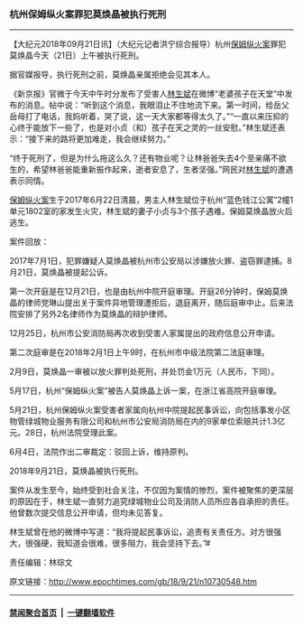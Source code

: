 ### 杭州保姆纵火案罪犯莫焕晶被执行死刑
------------------------

<p>【大纪元2018年09月21日讯】（大纪元记者洪宁综合报导）杭州<a href="http://www.epochtimes.com/gb/tag/%E4%BF%9D%E5%A7%86%E7%BA%B5%E7%81%AB%E6%A1%88.html">保姆纵火案</a>罪犯莫焕晶今天（21日）上午被执行死刑。</p>
<p>据官媒报导，执行死刑之前，莫焕晶亲属拒绝会见其本人。</p>
<p>《新京报》官微于今天中午时分发布了受害人<a href="http://www.epochtimes.com/gb/tag/%E6%9E%97%E7%94%9F%E6%96%8C.html">林生斌</a>在微博“老婆孩子在天堂”中发布的消息。帖中说：“听到这个消息，我眼泪止不住地流下来。第一时间，给岳父岳母打了电话，我妈听着，哭了说，这一天大家都等得太久了。”“一直以来压抑的心终于能放下一些了，也是对小贞（和）孩子在天之灵的一丝安慰。”林生斌还表示：“接下来的路将更加难走，我会继续努力。”</p>
<p>“终于死刑了，但是为什么拖这么久？还有物业呢？让林爸爸失去4个至亲痛不欲生的，希望林爸爸能重新振作起来，逝者安息了，生者坚强。”网民对<a href="http://www.epochtimes.com/gb/tag/%E6%9E%97%E7%94%9F%E6%96%8C.html">林生斌</a>的遭遇表示同情。</p>
<p><a href="http://www.epochtimes.com/gb/tag/%E4%BF%9D%E5%A7%86%E7%BA%B5%E7%81%AB%E6%A1%88.html">保姆纵火案</a>生于2017年6月22日清晨，男主人林生斌位于杭州“蓝色钱江公寓”2幢1单元1802室的家发生火灾，林生斌的妻子小贞与3个孩子遇难。保姆莫焕晶放火后逃生。</p>
<p>案件回放：</p>
<p>2017年7月1日，犯罪嫌疑人莫焕晶被杭州市公安局以涉嫌放火罪、盗窃罪逮捕。8月21日，莫焕晶被提起公诉。</p>
<p>第一次开庭是在12月21日，也是由杭州中院开庭审理。开庭26分钟时，保姆莫焕晶的律师党琳山提出关于案件异地管理遭拒后，退庭离开，随后庭审中止。后来法院安排了另外2名律师作为莫焕晶的辩护律师。</p>
<p>12月25日，杭州市公安消防局再次收到受害人家属提出的政府信息公开申请。</p>
<p>第二次庭审是在2018年2月1日上午9时，在杭州市中级法院第二法庭审理。</p>
<p>2月9日，莫焕晶一审被以放火罪判处死刑，并处罚金1万元（人民币，下同）。</p>
<p>5月17日，杭州“保姆纵火案”被告人莫焕晶上诉一案，在浙江省高院开庭审理。</p>
<p>5月21日，杭州保姆纵火案受害者家属向杭州中院提起民事诉讼，向包括事发小区物管绿城物业服务有限公司和杭州市公安局消防局在内的9家单位索赔共计1.3亿元。28日，杭州法院受理此案。</p>
<p>6月4日，法院作出二审裁定：驳回上诉，维持原判。</p>
<p>2018年9月21日，莫焕晶被执行死刑。</p>
<p>案件从发生至今，始终受到社会关注，不仅因为案情的惨烈，案件被聚焦的更深层的原因在于，林生斌一直努力追究绿城物业公司及消防人员所应各自承担的责任。他曾数次提交信息公开申请，但均未见答复。</p>
<p>林生斌曾在他的微博中写道：“我将提起民事诉讼，追责有关责任方。对方很强大，很强硬，我知道会很难，很多阻力，我会坚持下去。”#</p>
<p>责任编辑：林琮文</p>

原文链接：http://www.epochtimes.com/gb/18/9/21/n10730548.htm


------------------------
#### [禁闻聚合首页](https://github.com/gfw-breaker/banned-news/blob/master/README.md) &nbsp;|&nbsp;  [一键翻墙软件](https://github.com/gfw-breaker/nogfw/blob/master/README.md)